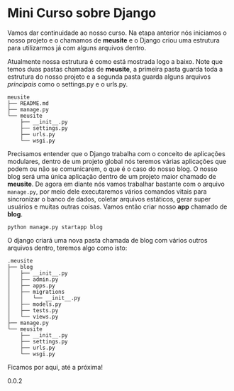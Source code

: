 # Mini Curso sobre Django

Vamos dar continuidade ao nosso curso. Na etapa anterior nós iniciamos o nosso projeto e o chamamos de **meusite** e o Django criou uma estrutura para utilizarmos já com alguns arquivos dentro. 

Atualmente nossa estrutura é como está mostrada logo a baixo. Note que temos duas pastas chamadas de **meusite**, a primeira pasta guarda toda a estrutura do nosso projeto e a segunda pasta guarda alguns arquivos *principais* como o settings.py e o urls.py.

```shell
meusite
├── README.md
├── manage.py
└── meusite
    ├── __init__.py
    ├── settings.py
    ├── urls.py
    └── wsgi.py
```
Precisamos entender que o Django trabalha com o conceito de aplicações modulares, dentro de um projeto global nós teremos várias aplicações que podem ou não se comunicarem, o que é o caso do nosso blog. O nosso blog será uma única aplicação dentro de um projeto maior chamado de **meusite**.
De agora em diante nós vamos trabalhar bastante com o arquivo `manage.py`, por meio dele executaremos vários comandos vitais para sincronizar o banco de dados, coletar arquivos estáticos, gerar super usuários e muitas outras coisas. Vamos então criar nosso **app** chamado de **blog**.

```shell
python manage.py startapp blog
```

O django criará uma nova pasta chamada de blog com vários outros arquivos dentro, teremos algo como isto:
```shell
.meusite
├── blog
│   ├── __init__.py
│   ├── admin.py
│   ├── apps.py
│   ├── migrations
│   │   └── __init__.py
│   ├── models.py
│   ├── tests.py
│   └── views.py
├── manage.py
└── meusite
    ├── __init__.py
    ├── settings.py
    ├── urls.py
    └── wsgi.py
```

Ficamos por aqui, até a próxima!

0.0.2

